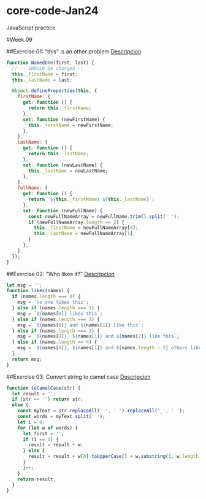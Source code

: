 # core-code-Jan24

JavaScript practice

#Week 09

##Exercise 01: "this" is an other problem
[Descripcion](https://www.codewars.com/kata/547f1a8d4a437abdf800055c/train/javascript)

```javascript
function NamedOne(first, last) {
  // -- SHOULD be changed --
  this._firstName = first;
  this._lastName = last;

  Object.defineProperties(this, {
    firstName: {
      get: function () {
        return this._firstName;
      },
      set: function (newFirstName) {
        this._firstName = newFirstName;
      },
    },
    lastName: {
      get: function () {
        return this._lastName;
      },
      set: function (newLastName) {
        this._lastName = newLastName;
      },
    },
    fullName: {
      get: function () {
        return `${this._firstName} ${this._lastName}`;
      },
      set: function (newFullName) {
        const newFullNameArray = newFullName.trim().split(' ');
        if (newFullNameArray.length == 2) {
          this._firstName = newFullNameArray[0];
          this._lastName = newFullNameArray[1];
        }
      },
    },
  });
}
```

##Exercise 02: "Who likes it?"
[Descripcion](https://www.codewars.com/kata/5266876b8f4bf2da9b000362/train/javascript)

```javascript
let msg = '';
function likes(names) {
  if (names.length === 0) {
    msg = 'no one likes this';
  } else if (names.length === 1) {
    msg = `${names[0]} likes this`;
  } else if (names.length === 2) {
    msg = `${names[0]} and ${names[1]} like this`;
  } else if (names.length === 3) {
    msg = `${names[0]}, ${names[1]} and ${names[2]} like this`;
  } else if (names.length >= 4) {
    msg = `${names[0]}, ${names[1]} and ${names.length - 2} others like this`;
  }
  return msg;
}
```

##Exercise 03: Convert string to camel case
[Descripcion](https://www.codewars.com/kata/517abf86da9663f1d2000003/train/javascript)

```javascript
function toCamelCase(str) {
  let result = '';
  if (str == '') return str;
  else {
    const myText = str.replaceAll('-', ' ').replaceAll('_', ' ');
    const words = myText.split(' ');
    let i = 0;
    for (let w of words) {
      let first = '';
      if (i == 0) {
        result = result + w;
      } else {
        result = result + w[0].toUpperCase() + w.substring(1, w.length);
      }
      i++;
    }
    return result;
  }
}
```
